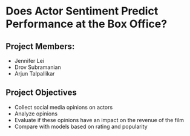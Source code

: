 # Does Actor Sentiment Predict Performance at the Box Office?

## Project Members:

* Jennifer Lei
* Drov Subramanian
* Arjun Talpallikar

## Project Objectives

* Collect social media opinions on actors
* Analyze opinions
* Evaluate if these opinions have an impact on the revenue of the film
* Compare with models based on rating and popularity
